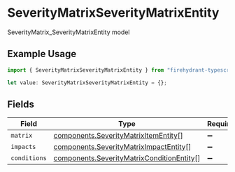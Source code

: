 # SeverityMatrixSeverityMatrixEntity

SeverityMatrix_SeverityMatrixEntity model

## Example Usage

```typescript
import { SeverityMatrixSeverityMatrixEntity } from "firehydrant-typescript-sdk/models/components";

let value: SeverityMatrixSeverityMatrixEntity = {};
```

## Fields

| Field                                                                                                  | Type                                                                                                   | Required                                                                                               | Description                                                                                            |
| ------------------------------------------------------------------------------------------------------ | ------------------------------------------------------------------------------------------------------ | ------------------------------------------------------------------------------------------------------ | ------------------------------------------------------------------------------------------------------ |
| `matrix`                                                                                               | [components.SeverityMatrixItemEntity](../../models/components/severitymatrixitementity.md)[]           | :heavy_minus_sign:                                                                                     | N/A                                                                                                    |
| `impacts`                                                                                              | [components.SeverityMatrixImpactEntity](../../models/components/severitymatriximpactentity.md)[]       | :heavy_minus_sign:                                                                                     | N/A                                                                                                    |
| `conditions`                                                                                           | [components.SeverityMatrixConditionEntity](../../models/components/severitymatrixconditionentity.md)[] | :heavy_minus_sign:                                                                                     | N/A                                                                                                    |